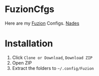 # FuzionCfgs

Here are my [Fuzion](https://github.com/LWSS/Fuzion) Configs. [Nades](https://github.com/Wristing/FuzionNadeCfgs/)
# Installation
1. Click `Clone or Download`, `Download ZIP`
2. Open ZIP
3. Extract the folders to `~/.config/Fuzion`
